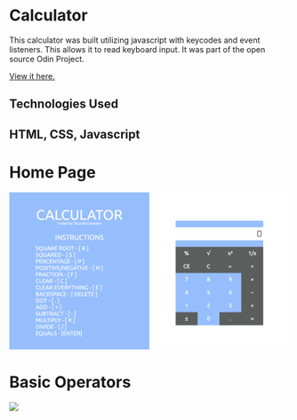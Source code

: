 # Calculator

This calculator was built utilizing javascript with keycodes and event listeners. This allows it to read keyboard input. 
It was part of the open source Odin Project. 

<a href="https://ricardo-gonzalez-villegas.github.io/calculator/">View it here.</a>

<h2>Technologies Used<h2/>
<p>HTML, CSS, Javascript</p>

<h1>Home Page</h1>

<img src="/img/calculator.png"/>

<h1>Basic Operators</h1>

<img src="/img/basic_operators.gif" />
